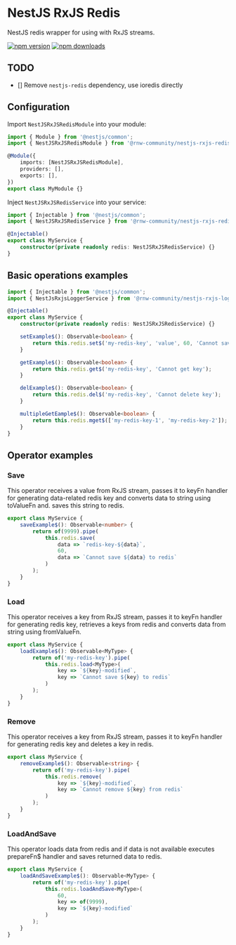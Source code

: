 # NestJS RxJS Redis

NestJS redis wrapper for using with RxJS streams.

[![npm version](https://badge.fury.io/js/%40rnw-community%2Fnestjs-rxjs-redis.svg)](https://badge.fury.io/js/%40rnw-community%2Fnestjs-rxjs-redis)
[![npm downloads](https://img.shields.io/npm/dm/%40rnw-community%2Fnestjs-rxjs-redis.svg)](https://www.npmjs.com/package/%40rnw-community%2Fnestjs-rxjs-redis)

## TODO

-   [] Remove `nestjs-redis` dependency, use ioredis directly

## Configuration

Import `NestJSRxJSRedisModule` into your module:

```ts
import { Module } from '@nestjs/common';
import { NestJSRxJSRedisModule } from '@rnw-community/nestjs-rxjs-redis';

@Module({
    imports: [NestJSRxJSRedisModule],
    providers: [],
    exports: [],
})
export class MyModule {}
```

Inject `NestJSRxJSRedisService` into your service:

```ts
import { Injectable } from '@nestjs/common';
import { NestJSRxJSRedisService } from '@rnw-community/nestjs-rxjs-redis';

@Injectable()
export class MyService {
    constructor(private readonly redis: NestJSRxJSRedisService) {}
}
```

## Basic operations examples

```ts
import { Injectable } from '@nestjs/common';
import { NestJsRxjsLoggerService } from '@rnw-community/nestjs-rxjs-logger';

@Injectable()
export class MyService {
    constructor(private readonly redis: NestJSRxJSRedisService) {}

    setExample$(): Observable<boolean> {
        return this.redis.set$('my-redis-key', 'value', 60, 'Cannot save value');
    }

    getExample$(): Observable<boolean> {
        return this.redis.get$('my-redis-key', 'Cannot get key');
    }

    delExample$(): Observable<boolean> {
        return this.redis.del$('my-redis-key', 'Cannot delete key');
    }

    multipleGetEample$(): Observable<boolean> {
        return this.redis.mget$(['my-redis-key-1', 'my-redis-key-2']);
    }
}
```

## Operator examples

### Save

This operator receives a value from RxJS stream, passes it to keyFn handler for
generating data-related redis key and converts data to string using toValueFn and.
saves this string to redis.

```ts
export class MyService {
    saveExample$(): Observable<number> {
        return of(9999).pipe(
            this.redis.save(
                data => `redis-key-${data}`,
                60,
                data => `Cannot save ${data} to redis`
            )
        );
    }
}
```

### Load

This operator receives a key from RxJS stream, passes it to keyFn handler for
generating redis key, retrieves a keys from redis and converts data from string using fromValueFn.

```ts
export class MyService {
    loadExample$(): Observable<MyType> {
        return of('my-redis-key').pipe(
            this.redis.load<MyType>(
                key => `${key}-modified`,
                key => `Cannot save ${key} to redis`
            )
        );
    }
}
```

### Remove

This operator receives a key from RxJS stream, passes it to keyFn handler for
generating redis key and deletes a key in redis.

```ts
export class MyService {
    removeExample$(): Observable<string> {
        return of('my-redis-key').pipe(
            this.redis.remove(
                key => `${key}-modified`,
                key => `Cannot remove ${key} from redis`
            )
        );
    }
}
```

### LoadAndSave

This operator loads data from redis and if data is not available
executes prepareFn$ handler and saves returned data to redis.

```ts
export class MyService {
    loadAndSaveExample$(): Observable<MyType> {
        return of('my-redis-key').pipe(
            this.redis.loadAndSave<MyType>(
                60,
                key => of(9999),
                key => `${key}-modified`
            )
        );
    }
}
```
